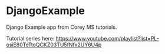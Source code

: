 # DjangoExample
Django Example app from Corey MS tutorials.

Tutorial series here:
https://www.youtube.com/playlist?list=PL-osiE80TeTtoQCKZ03TU5fNfx2UY6U4p

